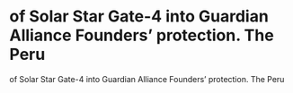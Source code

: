 # of Solar Star Gate-4 into Guardian Alliance Founders’ protection. The Peru

of Solar Star Gate-4 into Guardian Alliance Founders’ protection. The Peru